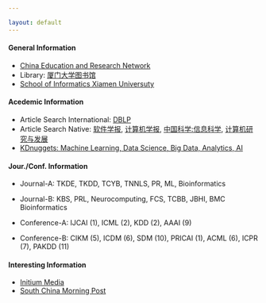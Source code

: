 ```yaml
---

layout: default 
---
```


#### General Information

* [China Education and Research Network](http://www.edu.cn/)
* Library: [厦门大学图书馆](https://library.xmu.edu.cn/)
* [School of Informatics Xiamen Universuty](https://information.xmu.edu.cn/)

#### Acedemic Information

* Article Search International: [DBLP](https://dblp.uni-trier.de/db/)
* Article Search Native: [软件学报](http://navi.cnki.net/knavi/JournalDetail?pcode=CJFD&pykm=RJXB), [计算机学报](http://navi.cnki.net/knavi/JournalDetail?pcode=CJFD&pykm=JSJX), [中国科学:信息科学](http://navi.cnki.net/knavi/JournalDetail?pcode=CJFD&pykm=PZKX), [计算机研究与发展](http://navi.cnki.net/knavi/JournalDetail?pcode=CJFD&pykm=JFYZ)
* [KDnuggets: Machine Learning, Data Science, Big Data, Analytics, AI](https://www.kdnuggets.com/)

#### Jour./Conf. Information
* Journal-A: TKDE, TKDD, TCYB, TNNLS, PR, ML, Bioinformatics
* Journal-B: KBS, PRL, Neurocomputing, FCS, TCBB, JBHI, BMC Bioinformatics

* Conference-A: IJCAI (1), ICML (2), KDD (2), AAAI (9)
* Conference-B: CIKM (5), ICDM (6), SDM (10), PRICAI (1), ACML (6), ICPR (7), PAKDD (11)

#### Interesting Information

* [Initium Media](https://theinitium.com/) 
* [South China Morning Post](https://www.scmp.com/hk) 
